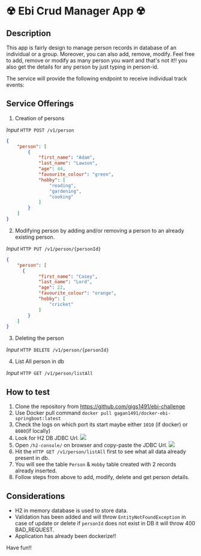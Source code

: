 # &#9762; Ebi Crud Manager App &#9762;

## Description

This app is fairly design to manage person records in database of an individual or a group. Moreover, you can also add, remove, modify. Feel free to add, remove or modify as many person you want and that's not it!! you also get the details for any person by just typing in person-id.

The service will provide the following endpoint to receive individual track events:
## Service Offerings

1. Creation of persons

*Input*
`HTTP POST /v1/person`
```json
{
    "person": [
        {
            "first_name": "Adam",
            "last_name": "Lawson",
            "age": 44,
            "favourite_colour": "green",
            "hobby": [
                "reading",
                "gardening",
                "cooking"
            ]
        }
    ]
}
```
2. Modifying person by adding and/or removing a person to an already existing person.

*Input*
`HTTP PUT /v1/person/{personId}`
```json
{
    "person": [
      {
            "first_name": "Casey",
            "last_name": "Lord",
            "age": 22,
            "favourite_colour": "orange",
            "hobby": [
                "cricket"
            ]
        }
    ]
}
```
3. Deleting the person

*Input*
`HTTP DELETE /v1/person/{personId}`

4. List All person in db

*Input*
`HTTP GET /v1/person/listAll`


## How to test

1. Clone the repository from https://github.com/gigs1491/ebi-challenge
2. Use Docker pull command `docker pull gagan1491/docker-ebi-springboot:latest`
3. Check the logs on which port its start maybe either `1010` (if docker) or `8080`(if locally)
4. Look for H2 DB JDBC Url.
   ![](misc/images/start-up.png)
5. Open `/h2-console/` on browser and copy-paste the JDBC Url.
   ![](misc/images/h2-console.png)
6. Hit the `HTTP GET /v1/person/listAll` first to see what all data already present in db.
7. You will see the table `Person` & `Hobby` table created with 2 records already inserted.
8. Follow steps from above to add, modify, delete and get person details.

## Considerations
- H2 in memory database is used to store data.
- Validation has been added and will throw `EntityNotFoundException` in case of update or delete if `personId` does not exist in DB it will throw 400 BAD_REQUEST.
- Application has already been dockerize!!

Have fun!!
